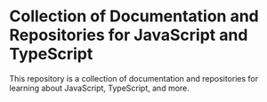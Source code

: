 # Collection of Documentation and Repositories for JavaScript and TypeScript
This repository is a collection of documentation and repositories for learning about JavaScript, TypeScript, and more.